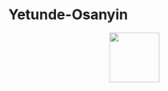# Yetunde-Osanyin
<div id="header" align="center">
  <img src="[https://media.giphy.com/media/M9gbBd9nbDrOTu1Mqx/giphy.gif](https://media.giphy.com/media/MBCodZbEhb2jSNUZNd/giphy.gif)" width="100"/>
</div>
